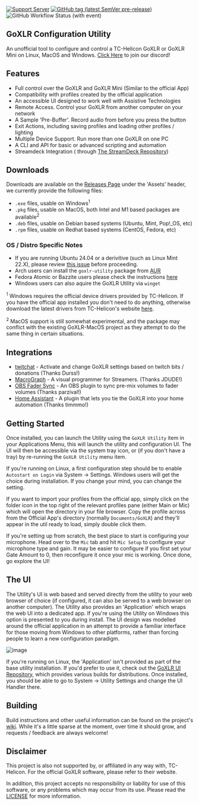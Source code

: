 [![Support Server](https://img.shields.io/discord/1124010710138106017.svg?label=Discord&logo=Discord&colorB=7289da&style=flat)](https://discord.gg/BRBjkkbvmZ)
[![GitHub tag (latest SemVer pre-release)](https://img.shields.io/github/v/tag/goxlr-on-linux/goxlr-utility?label=Latest)](http://github.com/goxlr-on-linux/goxlr-utility/releases/latest)
![GitHub Workflow Status (with event)](https://img.shields.io/github/actions/workflow/status/goxlr-on-linux/goxlr-utility/build.yml)

## GoXLR Configuration Utility

An unofficial tool to configure and control a TC-Helicon GoXLR or GoXLR Mini on Linux, MacOS and
Windows. [Click Here](https://discord.gg/BRBjkkbvmZ) to join our discord!

## Features

* Full control over the GoXLR and GoXLR Mini (Similar to the official App)
* Compatibility with profiles created by the official application
* An accessible UI designed to work well with Assistive Technologies
* Remote Access. Control your GoXLR from another computer on your network
* A Sample 'Pre-Buffer'. Record audio from before you press the button
* Exit Actions, including saving profiles and loading other profiles / lighting
* Multiple Device Support. Run more than one GoXLR on one PC
* A CLI and API for basic or advanced scripting and automation
* Streamdeck Integration (
  through [The StreamDeck Repository](https://github.com/FrostyCoolSlug/goxlr-utility-streamdeck))

## Downloads

Downloads are available on the [Releases Page](https://github.com/GoXLR-on-Linux/goxlr-utility/releases/latest) under
the
'Assets' header, we currently provide the following files:

* `.exe` files, usable on Windows<sup>1</sup>
* `.pkg` files, usable on MacOS, both Intel and M1 based packages are available<sup>2</sup>
* `.deb` files, usable on Debian based systems (Ubuntu, Mint, Pop!_OS, etc)
* `.rpm` files, usable on Redhat based systems (CentOS, Fedora, etc)

### OS / Distro Specific Notes
* If you are running Ubuntu 24.04 or a derivitive (such as Linux Mint 22.X), please review
[this issue](https://github.com/GoXLR-on-Linux/goxlr-utility/issues/221) before proceeding.
* Arch users can install the `goxlr-utility` package from [AUR](https://aur.archlinux.org/packages/goxlr-utility)
* Fedora Atomic or Bazzite users please check the
  instructions [here](https://github.com/GoXLR-on-Linux/goxlr-utility/wiki/Fedora-Atomic-&-Bazzite)
* Windows users can also aquire the GoXLR Utility via `winget`

<sup>1</sup> Windows requires the official device drivers provided by TC-Helicon. If you have the official app
installed you don't need to do anything, otherwise download the latest drivers from TC-Helicon's
website [here](https://mediadl.musictribe.com/download/software/tchelicon/GoXLR/TC-Helicon_GoXLR_Driver.zip).

<sup>2</sup> MacOS support is still somewhat experimental, and the package may conflict with the existing
GoXLR-MacOS project as they attempt to do the same thing in certain situations.

## Integrations

* [twitchat](https://twitchat.fr/) - Activate and change GoXLR settings based on twitch bits / donations (Thanks Durss!)
* [MacroGraph](https://www.macrograph.app/) - A visual programmer for Streamers. (Thanks JDUDE!)
* [OBS Fader Sync](https://github.com/parzival-space/obs-goxlr-fader-sync-plugin) - An OBS plugin to sync pre-mix
  volumes to fader volumes (Thanks parzival!)
* [Home Assistant](https://github.com/timmo001/homeassistant-integration-goxlr-utility) - A plugin that lets you tie the
  GoXLR into your home automation (Thanks timmmo!)

## Getting Started

Once installed, you can launch the Utility using the `GoXLR Utility` item in your Applications Menu, this will launch
the utility and configuration UI. The UI will then be accessible via the system tray icon, or (if you don't have a tray)
by re-running the `GoXLR Utility` menu item.

If you're running on Linux, a first configuration step should be to enable `Autostart on Login` via System -> Settings.
Windows users will get the choice during installation. If you change your mind, you can change the setting.

If you want to import your profiles from the official app, simply click on the folder icon in the top right of the
relevant profiles pane (either Main or Mic) which will open the directory in your file browser. Copy the profile across
from the Official App's directory (normally `Documents/GoXLR`) and they'll appear in the util ready to load, simply
double click them.

If you're setting up from scratch, the best place to start is configuring your microphone. Head over to the `Mic` tab
and hit `Mic Setup` to configure your microphone type and gain. It may be easier to configure if you first set your
Gate Amount to 0, then reconfigure it once your mic is working. Once done, go explore the UI!

## The UI

The Utility's UI is web based and served directly from the utility to your web browser of choice (if configured, it
can also be served to a web browser on another computer). The Utility also provides an 'Application' which wraps the
web UI into a dedicated app. If you're using the Utility on Windows this option is presented to you during install.
The UI design was modelled around the official application in an attempt to provide a familiar interface for those
moving from Windows to other platforms, rather than forcing people to learn a new configuration paradigm.

![image](https://github.com/GoXLR-on-Linux/goxlr-utility/assets/574943/8f14bd2c-e67a-42e5-bd9f-b3cb367e171d)

If you're running on Linux, the 'Application' isn't provided as part of the base utility installation. If you'd
prefer to use it, check out the [GoXLR UI Repository](https://github.com/frostyCoolSlug/goxlr-utility-ui/), which
provides various builds for distributions. Once installed, you should be able to go to System -> Utility Settings
and change the UI Handler there.

## Building

Build instructions and other useful information can be found on the
project's [wiki](https://github.com/GoXLR-on-Linux/goxlr-utility/wiki/Compilation-Guide).
While it's a little sparse at the moment, over time it should grow, and requests / feedback are always welcome!

## Disclaimer

This project is also not supported by, or affiliated in any way with, TC-Helicon. For the official GoXLR software,
please refer to their website.

In addition, this project accepts no responsibility or liability for use of this software, or any problems which may
occur from its use. Please read the [LICENSE](https://github.com/GoXLR-on-Linux/goxlr-utility/blob/main/LICENSE) for
more information.
